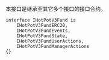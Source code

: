 本接口是继承至其它多个接口的接口合约。

```solidity
interface IHotPotV3Fund is 
    IHotPotV3FundERC20, 
    IHotPotV3FundEvents, 
    IHotPotV3FundState, 
    IHotPotV3FundUserActions, 
    IHotPotV3FundManagerActions
{}
```

